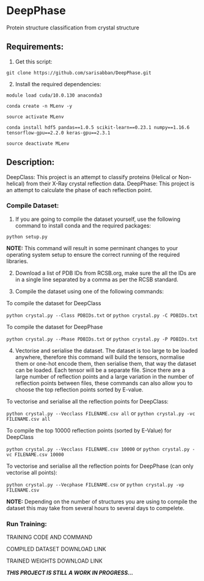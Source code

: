 # DeepPhase
 Protein structure classification from crystal structure

## Requirements:
1. Get this script:

`git clone https://github.com/sarisabban/DeepPhase.git`

2. Install the required dependencies:

`module load cuda/10.0.130 anaconda3`

`conda create -n MLenv -y`

`source activate MLenv`

`conda install hdf5 pandas==1.0.5 scikit-learn==0.23.1 numpy==1.16.6 tensorflow-gpu==2.2.0 keras-gpu==2.3.1`

`source deactivate MLenv`

## Description:
DeepClass: This project is an attempt to classify proteins (Helical or Non-helical) from their X-Ray crystal reflection data.
DeepPhase: This project is an attempt to calculate the phase of each reflection point.

### Compile Dataset:
1. If you are going to compile the dataset yourself, use the following command to install conda and the required packages:

`python setup.py`

**NOTE:** This command will result in some perminant changes to your operating system setup to ensure the correct running of the required libraries.

2. Download a list of PDB IDs from RCSB.org, make sure the all the IDs are in a single line separated by a comma as per the RCSB standard.

3. Compile the dataset using one of the following commands:

To compile the dataset for DeepClass

`python crystal.py --Class PDBIDs.txt` or `python crystal.py -C PDBIDs.txt`

To compile the dataset for DeepPhase

`python crystal.py --Phase PDBIDs.txt` or `python crystal.py -P PDBIDs.txt`

4. Vectorise and serialise the dataset. The dataset is too large to be loaded anywhere, therefore this command will build the tensors, normalise them or one-hot encode them, then serialise them, that way the dataset can be loaded. Each tensor will be a separate file. Since there are a large number of reflection points and a large variation in the number of reflection points between files, these commands can also allow you to choose the top reflection points sorted by E-value.


To vectorise and serialise all the reflection points for DeepClass:

`python crystal.py --Vecclass FILENAME.csv all` or `python crystal.py -vc FILENAME.csv all`

To compile the top 10000 reflection points (sorted by E-Value) for DeepClass

`python crystal.py --Vecclass FILENAME.csv 10000` or `python crystal.py -vc FILENAME.csv 10000`

To vectorise and serialise all the reflection points for DeepPhase (can only vectorise all points):

`python crystal.py --Vecphase FILENAME.csv` or `python crystal.py -vp FILENAME.csv`

**NOTE:** Depending on the number of structures you are using to compile the dataset this may take from several hours to several days to compelete.

### Run Training:

TRAINING CODE AND COMMAND

COMPILED DATASET DOWNLOAD LINK

TRAINED WEIGHTS DOWNLOAD LINK

***THIS PROJECT IS STILL A WORK IN PROGRESS...***
